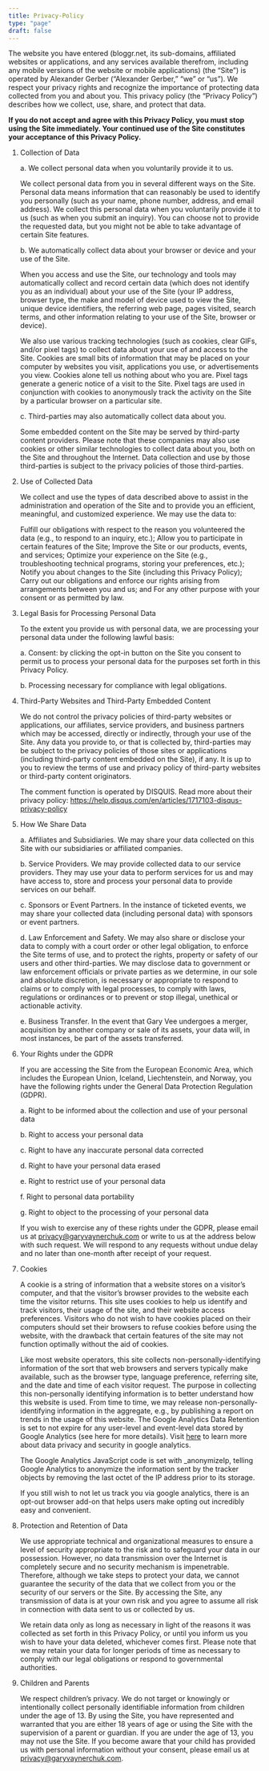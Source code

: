 ```yaml
---
title: Privacy-Policy
type: "page"
draft: false
---
```


The website you have entered (bloggr.net, its sub-domains, affiliated websites or applications, and any services available therefrom, including any mobile versions of the website or mobile applications) (the “Site”) is operated by Alexander Gerber (“Alexander Gerber,” “we” or “us”). We respect your privacy rights and recognize the importance of protecting data collected from you and about you. This privacy policy (the “Privacy Policy”) describes how we collect, use, share, and protect that data.

**If you do not accept and agree with this Privacy Policy, you must stop using the Site immediately. Your continued use of the Site constitutes your acceptance of this Privacy Policy.**

1. Collection of Data  

    a. We collect personal data when you voluntarily provide it to us.
        
    We collect personal data from you in several different ways on the Site. Personal data means information that can reasonably be used to identify you personally (such as your name, phone number, address, and email address). We collect this personal data when you voluntarily provide it to us (such as when you submit an inquiry). You can choose not to provide the requested data, but you might not be able to take advantage of certain Site features.

    b. We automatically collect data about your browser or device and your use of the Site.

    When you access and use the Site, our technology and tools may automatically collect and record certain data (which does not identify you as an individual) about your use of the Site (your IP address, browser type, the make and model of device used to view the Site, unique device identifiers, the referring web page, pages visited, search terms, and other information relating to your use of the Site, browser or device).
    
    We also use various tracking technologies (such as cookies, clear GIFs, and/or pixel tags) to collect data about your use of and access to the Site. Cookies are small bits of information that may be placed on your computer by websites you visit, applications you use, or advertisements you view. Cookies alone tell us nothing about who you are. Pixel tags generate a generic notice of a visit to the Site. Pixel tags are used in conjunction with cookies to anonymously track the activity on the Site by a particular browser on a particular site.

    c. Third-parties may also automatically collect data about you.

    Some embedded content on the Site may be served by third-party content providers. Please note that these companies may also use cookies or other similar technologies to collect data about you, both on the Site and throughout the Internet. Data collection and use by those third-parties is subject to the privacy policies of those third-parties.

2. Use of Collected Data

    We collect and use the types of data described above to assist in the administration and operation of the Site and to provide you an efficient, meaningful, and customized experience. We may use the data to:
    
    Fulfill our obligations with respect to the reason you volunteered the data (e.g., to respond to an inquiry, etc.);
    Allow you to participate in certain features of the Site;
    Improve the Site or our products, events, and services;
    Optimize your experience on the Site (e.g., troubleshooting technical programs, storing your preferences, etc.);
    Notify you about changes to the Site (including this Privacy Policy);
    Carry out our obligations and enforce our rights arising from arrangements between you and us; and
    For any other purpose with your consent or as permitted by law.

3. Legal Basis for Processing Personal Data

    To the extent you provide us with personal data, we are processing your personal data under the following lawful basis:
    
    a.        Consent: by clicking the opt-in button on the Site you consent to permit us to process your personal data for the purposes set forth in this Privacy Policy.
    
    b.        Processing necessary for compliance with legal obligations.

4. Third-Party Websites and Third-Party Embedded Content

    We do not control the privacy policies of third-party websites or applications, our affiliates, service providers, and business partners which may be accessed, directly or indirectly, through your use of the Site. Any data you provide to, or that is collected by, third-parties may be subject to the privacy policies of those sites or applications (including third-party content embedded on the Site), if any. It is up to you to review the terms of use and privacy policy of third-party websites or third-party content originators.
    
    The comment function is operated by DISQUIS. Read more about their privacy policy: https://help.disqus.com/en/articles/1717103-disqus-privacy-policy

5. How We Share Data

    a.  Affiliates and Subsidiaries. We may share your data collected on this Site with our subsidiaries or affiliated companies.
    
    b. Service Providers. We may provide collected data to our service providers. They may use your data to perform services for us and may have access to, store and process your personal data to provide services on our behalf.
    
    c. Sponsors or Event Partners. In the instance of ticketed events, we may share your collected data (including personal data) with sponsors or event partners.
    
    d. Law Enforcement and Safety. We may also share or disclose your data to comply with a court order or other legal obligation, to enforce the Site terms of use, and to protect the rights, property or safety of our users and other third-parties. We may disclose data to government or law enforcement officials or private parties as we determine, in our sole and absolute discretion, is necessary or appropriate to respond to claims or to comply with legal processes, to comply with laws, regulations or ordinances or to prevent or stop illegal, unethical or actionable activity.
    
    e. Business Transfer. In the event that Gary Vee undergoes a merger, acquisition by another company or sale of its assets, your data will, in most instances, be part of the assets transferred.

6. Your Rights under the GDPR

    If you are accessing the Site from the European Economic Area, which includes the European Union, Iceland, Liechtenstein, and Norway, you have the following rights under the General Data Protection Regulation (GDPR).
    
    a.        Right to be informed about the collection and use of your personal data
    
    b.        Right to access your personal data
    
    c.        Right to have any inaccurate personal data corrected
    
    d.        Right to have your personal data erased
    
    e.        Right to restrict use of your personal data
    
    f.        Right to personal data portability
    
    g.        Right to object to the processing of your personal data
    
    If you wish to exercise any of these rights under the GDPR, please email us at privacy@garyvaynerchuk.com or write to us at the address below with such request.  We will respond to any requests without undue delay and no later than one-month after receipt of your request.

7. Cookies

    A cookie is a string of information that a website stores on a visitor’s computer, and that the visitor’s browser provides to the website each time the visitor returns. This site uses cookies to help us identify and track visitors, their usage of the site, and their website access preferences. Visitors who do not wish to have cookies placed on their computers should set their browsers to refuse cookies before using the website, with the drawback that certain features of the site may not function optimally without the aid of cookies.
    
    Like most website operators, this site collects non-personally-identifying information of the sort that web browsers and servers typically make available, such as the browser type, language preference, referring site, and the date and time of each visitor request. The purpose in collecting this non-personally identifying information is to better understand how this website is used. From time to time, we may release non-personally-identifying information in the aggregate, e.g., by publishing a report on trends in the usage of this website. The Google Analytics Data Retention is set to not expire for any user-level and event-level data stored by Google Analytics (see here for more details). Visit [here](https://support.google.com/analytics/topic/2919631?hl=en&ref_topic=1008008) to learn more about data privacy and security in google analytics.
    
    The Google Analytics JavaScript code is set with _anonymizeIp, telling Google Analytics to anonymize the information sent by the tracker objects by removing the last octet of the IP address prior to its storage.
    
    If you still wish to not let us track you via google analytics, there is an opt-out browser add-on that helps users make opting out incredibly easy and convenient.


8. Protection and Retention of Data
    
    We use appropriate technical and organizational measures to ensure a level of security appropriate to the risk and to safeguard your data in our possession. However, no data transmission over the Internet is completely secure and no security mechanism is impenetrable. Therefore, although we take steps to protect your data, we cannot guarantee the security of the data that we collect from you or the security of our servers or the Site. By accessing the Site, any transmission of data is at your own risk and you agree to assume all risk in connection with data sent to us or collected by us.
    
    We retain data only as long as necessary in light of the reasons it was collected as set forth in this Privacy Policy, or until you inform us you wish to have your data deleted, whichever comes first.   Please note that we may retain your data for longer periods of time as necessary to comply with our legal obligations or respond to governmental authorities.

9. Children and Parents
    
    We respect children’s privacy. We do not target or knowingly or intentionally collect personally identifiable information from children under the age of 13. By using the Site, you have represented and warranted that you are either 18 years of age or using the Site with the supervision of a parent or guardian. If you are under the age of 13, you may not use the Site. If you become aware that your child has provided us with personal information without your consent, please email us at privacy@garyvaynerchuk.com.

